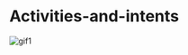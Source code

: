 # Activities-and-intents
![gif1](https://user-images.githubusercontent.com/50353804/161395297-f8db6069-f05d-46ac-a9a9-d1e4f35d3fe1.gif)
